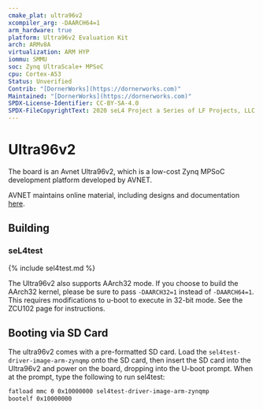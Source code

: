 ```yaml
---
cmake_plat: ultra96v2
xcompiler_arg: -DAARCH64=1
arm_hardware: true
platform: Ultra96v2 Evaluation Kit
arch: ARMv8A
virtualization: ARM HYP
iommu: SMMU
soc: Zynq UltraScale+ MPSoC
cpu: Cortex-A53
Status: Unverified
Contrib: "[DornerWorks](https://dornerworks.com)"
Maintained: "[DornerWorks](https://dornerworks.com)"
SPDX-License-Identifier: CC-BY-SA-4.0
SPDX-FileCopyrightText: 2020 seL4 Project a Series of LF Projects, LLC.
---
```


# Ultra96v2

The board is an Avnet Ultra96v2, which is a low-cost Zynq MPSoC development platform developed by
AVNET.

AVNET maintains online material, including designs and documentation
[here](https://www.avnet.com/wps/portal/us/products/new-product-introductions/npi/aes-ultra96-v2/).

## Building
### seL4test

{% include sel4test.md %}

The Ultra96v2 also supports AArch32 mode. If you choose to build the AArch32 kernel,
please be sure to pass `-DAARCH32=1` instead of `-DAARCH64=1`. This requires modifications to u-boot
to execute in 32-bit mode. See the ZCU102 page for instructions.

## Booting via SD Card

The ultra96v2 comes with a pre-formatted SD card. Load the `sel4test-driver-image-arm-zynqmp` onto
the SD card, then insert the SD card into the Ultra96v2 and power on the board, dropping into the
U-boot prompt. When at the prompt, type the following to run sel4test:

```bash
fatload mmc 0 0x10000000 sel4test-driver-image-arm-zynqmp
bootelf 0x10000000
```
